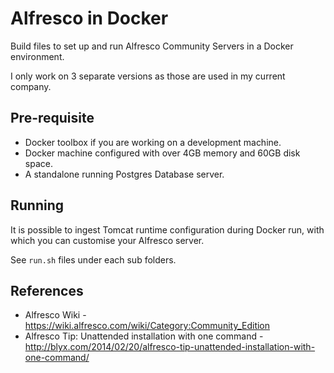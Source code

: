 # Alfresco in Docker

Build files to set up and run Alfresco Community Servers in a Docker environment.

I only work on 3 separate versions as those are used in my current company.

## Pre-requisite

* Docker toolbox if you are working on a development machine.
* Docker machine configured with over 4GB memory and 60GB disk space.
* A standalone running Postgres Database server.

## Running

It is possible to ingest Tomcat runtime configuration during Docker run, with which
you can customise your Alfresco server.

See `run.sh` files under each sub folders.

## References

* Alfresco Wiki - https://wiki.alfresco.com/wiki/Category:Community_Edition
* Alfresco Tip: Unattended installation with one command - http://blyx.com/2014/02/20/alfresco-tip-unattended-installation-with-one-command/
